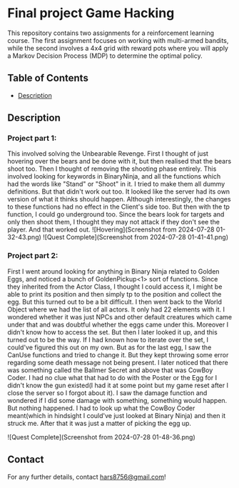 # Final project Game Hacking


This repository contains two assignments for a reinforcement learning course. The first assignment focuses on working with multi-armed bandits, while the second involves a 4x4 grid with reward pots where you will apply a Markov Decision Process (MDP) to determine the optimal policy.

## Table of Contents

- [Description](#description)


## Description

### Project part 1:
This involved solving the Unbearable Revenge. First I thought of just hovering over the bears and be done with it, but then realised that the bears shoot too. Then I thought of removing the shooting phase entirely. This involved looking for keywords in BinaryNinja, and all the functions which had the words like "Stand" or "Shoot" in it. I tried to make them all dummy definitions. But that didn't work out too. It looked like the server had its own version of what it thinks should happen. Although interestingly, the changes to these functions had no effect in the Client's side too. 
But then with the tp function, I could go underground too. Since the bears look for targets and only then shoot them, I thought they may not attack if they don't see the player. And that worked out.
![Hovering](Screenshot from 2024-07-28 01-32-43.png)
![Quest Complete](Screenshot from 2024-07-28 01-41-41.png)






### Project part 2: 
First I went around looking for anything in Binary Ninja related to Golden Eggs, and noticed a bunch of GoldenPickup<1> sort of functions. Since they inherited from the Actor Class, I thought I could access it, I might be able to print its position and then simply tp to the position and collect the egg. But this turned out to be a bit difficult. I then went back to the World Object where we had the list of all actors. It only had 22 elements with it. I wondered whether it was just NPCs and other default creatures which came under that and was doubtful whether the eggs came under this. Moreover I didn't know how to access the set. But then I later looked it up, and this turned out to be the way. If I had known how to iterate over the set, I could've figured this out on my own. But as for the last egg, I saw the CanUse functions and tried to change it. But they kept throwing some error regarding some death message not being present. I later noticed that there was something called the Ballmer Secret and above that was CowBoy Coder. I had no clue what that had to do with the Poster or the Egg for I didn't know the gun existed(I had it at some point but my game reset after I close the server so I forgot about it). I saw the damage function and wondered if I did some damage with something, something would happen. But nothing happened. I had to look up what the CowBoy Coder meant(which in hindsight I could've just looked at Binary Ninja) and then it struck me. After that it was just a matter of picking the egg up.

![Quest Complete](Screenshot from 2024-07-28 01-48-36.png)
## Contact
For any further details, contact hars8756@gmail.com!
